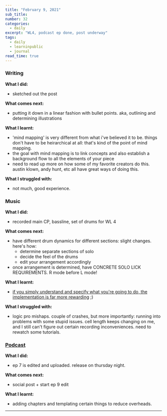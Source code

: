 ```yaml
---
title: "February 9, 2021"
sub_title: 
number: 32
categories:
  - daily
excerpt: "WL4, podcast ep done, post underway"
tags:
  - daily
  - learninpublic
  - journal
read_time: true
---
```


### Writing

**What I did:** 
- sketched out the post

**What comes next:**
- putting it down in a linear fashion with bullet points. aka, outlining and determining illustrations

**What I learnt:**
- 'mind mapping' is very different from what i've believed it to be. things don't have to be heirarchical at all: that's kind of the point of mind mapping.
- the goal with mind mapping is to link concepts and also establish a background flow to all the elements of your piece
- need to read up more on how some of my favorite creators do this. austin klown, andy hunt, etc all have great ways of doing this.

**What I struggled with:**
- not much, good experience.

### Music

**What I did:**
- recorded main CP, bassline, set of drums for WL 4

**What comes next:**
- have different drum dynamics for different sections: slight changes. here's how:
  - determine separate sections of solo
  - decide the feel of the drums
  - edit your arrangement accordingly
- once arrangement is determined, have CONCRETE SOLO LICK REQUIREMENTS. R mode before L mode!

**What I learnt:**
- [if you simply understand and specify what you're going to do, the implementation is far more rewarding](https://psaraswat.com/general/2020/11/13/side-proj.html) ;)

**What I struggled with:**
- logic pro mishaps. couple of crashes, but more importantly: running into problems with some stupid issues. cell length keeps changing on me, and I still can't figure out certain recording inconveniences. need to rewatch some tutorials. 

### [Podcast](http://frndshiptime.com)

**What I did:** 
- ep 7 is edited and uploaded. release on thursday night. 

**What comes next:**
- social post + start ep 9 edit

**What I learnt:**
- adding chapters and templating certain things to reduce overheads. 

---
